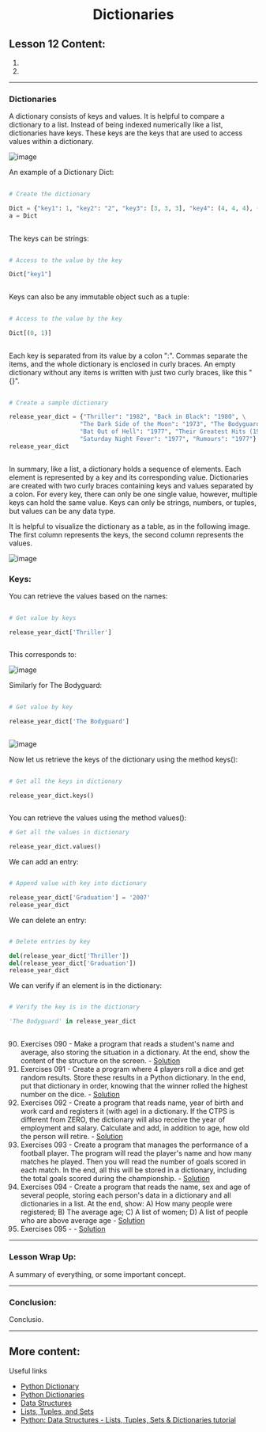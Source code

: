 <div align="center">
  
# Dictionaries

</div>

## Lesson 12 Content:
1. []()
2. []()

---

### Dictionaries


A dictionary consists of keys and values. It is helpful to compare a dictionary to a list. Instead of being indexed numerically like a list, dictionaries have keys. These keys are the keys that are used to access values within a dictionary.

![image](https://user-images.githubusercontent.com/64812097/160974726-aeb91fcd-3d8e-4cef-92f2-2c3a03699642.png)

An example of a Dictionary Dict:

```python
   
# Create the dictionary

Dict = {"key1": 1, "key2": "2", "key3": [3, 3, 3], "key4": (4, 4, 4), ('key5'): 5, (0, 1): 6}
a = Dict
    
```

The keys can be strings:

```python
   
# Access to the value by the key

Dict["key1"]
    
```

Keys can also be any immutable object such as a tuple:

```python
   
# Access to the value by the key

Dict[(0, 1)]
    
```
   
Each key is separated from its value by a colon ":". Commas separate the items, and the whole dictionary is enclosed in curly braces. An empty dictionary without any items is written with just two curly braces, like this "{}".
    
```python
   
# Create a sample dictionary

release_year_dict = {"Thriller": "1982", "Back in Black": "1980", \
                    "The Dark Side of the Moon": "1973", "The Bodyguard": "1992", \
                    "Bat Out of Hell": "1977", "Their Greatest Hits (1971-1975)": "1976", \
                    "Saturday Night Fever": "1977", "Rumours": "1977"}
release_year_dict
    
```

In summary, like a list, a dictionary holds a sequence of elements. Each element is represented by a key and its corresponding value. Dictionaries are created with two curly braces containing keys and values separated by a colon. For every key, there can only be one single value, however, multiple keys can hold the same value. Keys can only be strings, numbers, or tuples, but values can be any data type.

It is helpful to visualize the dictionary as a table, as in the following image. The first column represents the keys, the second column represents the values.

![image](https://user-images.githubusercontent.com/64812097/160975373-5059bf2f-f09f-4cc1-804e-fa8d2649277a.png)

### Keys:

You can retrieve the values based on the names:

```python
   
# Get value by keys

release_year_dict['Thriller'] 
    
```

This corresponds to:

![image](https://user-images.githubusercontent.com/64812097/160975456-c53b61c9-b908-4bfb-9a26-a41c14821cc8.png)

Similarly for The Bodyguard:

```python
   
# Get value by key

release_year_dict['The Bodyguard'] 
    
```

![image](https://user-images.githubusercontent.com/64812097/160975505-ee08e3c1-0573-4d45-aab1-9545916a30d8.png)

Now let us retrieve the keys of the dictionary using the method keys():

```python
   
# Get all the keys in dictionary

release_year_dict.keys() 
    
```

You can retrieve the values using the method values():

```python
# Get all the values in dictionary

release_year_dict.values()

```


We can add an entry:

```python

# Append value with key into dictionary

release_year_dict['Graduation'] = '2007'
release_year_dict

```

We can delete an entry:

```python

# Delete entries by key

del(release_year_dict['Thriller'])
del(release_year_dict['Graduation'])
release_year_dict

```

We can verify if an element is in the dictionary:

```python

# Verify the key is in the dictionary

'The Bodyguard' in release_year_dict

```

##

90. Exercises 090 - Make a program that reads a student's name and average, also storing the situation in a dictionary. At the end, show the content of the structure on the screen. - [Solution](https://github.com/marcoshsq/Python_Crash_Course/blob/main/01_Python_Crash_Course/03_Compound_Structures/12_Dictionaries/ex090.py)
91. Exercises 091 - Create a program where 4 players roll a dice and get random results. Store these results in a Python dictionary. In the end, put that dictionary in order, knowing that the winner rolled the highest number on the dice. - [Solution](https://github.com/marcoshsq/Python_Crash_Course/blob/main/01_Python_Crash_Course/03_Compound_Structures/12_Dictionaries/ex091.py)
92. Exercises 092 - Create a program that reads name, year of birth and work card and registers it (with age) in a dictionary. If the CTPS is different from ZERO, the dictionary will also receive the year of employment and salary. Calculate and add, in addition to age, how old the person will retire. - [Solution](https://github.com/marcoshsq/Python_Crash_Course/blob/main/01_Python_Crash_Course/03_Compound_Structures/12_Dictionaries/ex092.py)
93. Exercises 093 - Create a program that manages the performance of a football player. The program will read the player's name and how many matches he played. Then you will read the number of goals scored in each match. In the end, all this will be stored in a dictionary, including the total goals scored during the championship. - [Solution](https://github.com/marcoshsq/Python_Crash_Course/blob/main/01_Python_Crash_Course/03_Compound_Structures/12_Dictionaries/ex093.py)
94. Exercises 094 - Create a program that reads the name, sex and age of several people, storing each person's data in a dictionary and all dictionaries in a list. At the end, show: A) How many people were registered; B) The average age; C) A list of women; D) A list of people who are above average age - [Solution](https://github.com/marcoshsq/Python_Crash_Course/blob/main/01_Python_Crash_Course/03_Compound_Structures/12_Dictionaries/ex094.py)
95. Exercises 095 -  - [Solution]()

---

### Lesson Wrap Up:

A summary of everything, or some important concept.

---
      
### Conclusion:

Conclusio.

---

## More content:

Useful links

- [Python Dictionary](https://www.programiz.com/python-programming/dictionary)
- [Python Dictionaries](https://www.w3schools.com/python/python_dictionaries.asp)
- [Data Structures](https://docs.python.org/3/tutorial/datastructures.html)
- [Lists, Tuples, and Sets](https://www.youtube.com/watch?v=W8KRzm-HUcc)
- [Python: Data Structures - Lists, Tuples, Sets & Dictionaries tutorial](https://www.youtube.com/watch?v=R-HLU9Fl5ug)
